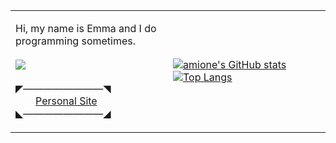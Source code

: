 <table>
  <tr>
    <td width=50%>
      
Hi, my name is Emma and I do programming sometimes.\
      \
      ![](https://komarev.com/ghpvc/?username=emma-miler&color=blueviolet)\
      \
◤————————◥\
  [Personal Site](https://emmam.nl)\
◣————————◢
    </td>
    <td width=50%>
      <a href="https://github-readme-stats.vercel.app/">
![amione's GitHub stats](https://github-readme-stats.vercel.app/api?username=emma-miler&count_private=true&show_icons=true&theme=midnight-purple)
![Top Langs](https://github-readme-stats.vercel.app/api/top-langs/?username=emma-miler&layout=compact&theme=midnight-purple)
      </a>
    </td>
  </tr>
</table>
